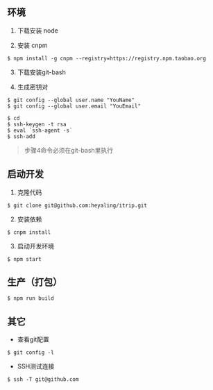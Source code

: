 ## 环境

1. 下载安装 node

2. 安装 cnpm
```
$ npm install -g cnpm --registry=https://registry.npm.taobao.org
```

3. 下载安装git-bash

4. 生成密钥对
```
$ git config --global user.name "YouName"
$ git config --global user.email "YouEmail"

$ cd
$ ssh-keygen -t rsa
$ eval `ssh-agent -s`
$ ssh-add
```
> 步骤4命令必须在git-bash里执行


## 启动开发

1. 克隆代码
```
$ git clone git@github.com:heyaling/itrip.git
```

2. 安装依赖
```
$ cnpm install
```

3. 启动开发环境
```
$ npm start
```
## 生产（打包）
```
$ npm run build
```

## 其它
- 查看git配置
```
$ git config -l
```

- SSH测试连接
```
$ ssh -T git@github.com
```
